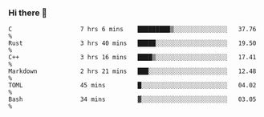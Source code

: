 ### Hi there 👋

<!--
**WShiBin/WShiBin** is a ✨ _special_ ✨ repository because its `README.md` (this file) appears on your GitHub profile.

Here are some ideas to get you started:

- 🔭 I’m currently working on ...
- 🌱 I’m currently learning ...
- 👯 I’m looking to collaborate on ...
- 🤔 I’m looking for help with ...
- 💬 Ask me about ...
- 📫 How to reach me: ...
- 😄 Pronouns: ...
- ⚡ Fun fact: ...
-->

<!--START_SECTION:waka-->

```text
C                   7 hrs 6 mins    █████████▒░░░░░░░░░░░░░░░   37.76 %
Rust                3 hrs 40 mins   █████░░░░░░░░░░░░░░░░░░░░   19.50 %
C++                 3 hrs 16 mins   ████▒░░░░░░░░░░░░░░░░░░░░   17.41 %
Markdown            2 hrs 21 mins   ███░░░░░░░░░░░░░░░░░░░░░░   12.48 %
TOML                45 mins         █░░░░░░░░░░░░░░░░░░░░░░░░   04.02 %
Bash                34 mins         ▓░░░░░░░░░░░░░░░░░░░░░░░░   03.05 %
```

<!--END_SECTION:waka-->
